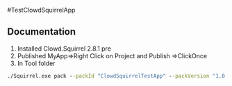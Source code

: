  #TestClowdSquirrelApp
 
 
 
## Documentation


 1. Installed Clowd.Squirrel 2.8.1 pre
 2.  Published MyApp=>Right Click on Project and Publish =>ClickOnce
 3.  In Tool folder 
  ```cmd
  ./Squirrel.exe pack --packId "ClowdSquirrelTestApp" --packVersion "1.0.0" --packDirectory "C:\Users\farim\source\repos\TestClowdSquirrelApp\TestClowdSquirrelApp\bin\publish\" --framework net5.0
   ```
 
